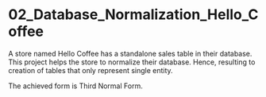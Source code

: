 # 02_Database_Normalization_Hello_Coffee
 A store named Hello Coffee has a standalone sales table in their database. This project helps the store to normalize their database. Hence, resulting to creation of tables that only represent single entity.

The achieved form is Third Normal Form.